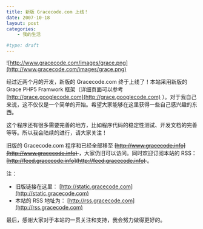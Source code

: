 ```yaml
---
title: 新版 Gracecode.com 上线！
date: 2007-10-18
layout: post
categories:
    - 我的生活

#type: draft
---
```


![http://www.gracecode.com/images/grace.png](http://www.gracecode.com/images/grace.png)

经过近两个月的开发，新版的 Gracecode.com 终于上线了！本站采用新版的 Grace PHP5 Framwork 框架（详细页面可以参考  [http://grace.googlecode.com](http://grace.googlecode.com) ）。对于我自己来说，这不仅仅是一个简单的开始。希望大家能够在这里获得一些自己感兴趣的东西。

这个程序还有很多需要完善的地方，比如程序代码的稳定性测试、开发文档的完善等等。所以我会陆续的进行，请大家关注！

旧版的 Gracecode.com 程序和已经全部移至 <del> [http://www.gracecode.info](http://www.gracecode.info) </del> ，大家仍旧可以访问。同时欢迎订阅本站的 RSS：<del> [http://feed.gracecode.info](http://feed.gracecode.info) </del> 。

注：

* 旧版链接在这里： [http://static.gracecode.com](http://static.gracecode.com)
* 本站的 RSS 地址为： [http://rss.gracecode.com](http://rss.gracecode.com)


最后，感谢大家对于本站的一贯关注和支持，我会努力做得更好的。

